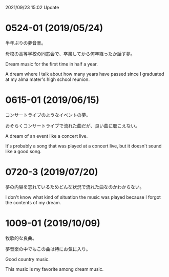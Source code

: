 2021/09/23 15:02 Update

# 0524-01 (2019/05/24)

半年ぶりの夢音楽。

母校の高等学校の同窓会で、卒業してから何年経ったか話す夢。

Dream music for the first time in half a year.

A dream where I talk about how many years have passed since I graduated at my alma mater's high school reunion.

# 0615-01 (2019/06/15)

コンサートライブのようなイベントの夢。

おそらくコンサートライブで流れた曲だが、良い曲に聴こえない。

A dream of an event like a concert live.

It's probably a song that was played at a concert live, but it doesn't sound like a good song.

# 0720-3 (2019/07/20)

夢の内容を忘れているためどんな状況で流れた曲なのかわからない。

I don't know what kind of situation the music was played because I forgot the contents of my dream.

# 1009-01 (2019/10/09)

牧歌的な良曲。

夢音楽の中でもこの曲は特にお気に入り。

Good country music.

This music is my favorite among dream music.
